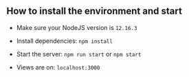 ## How to install the environment and start

- Make sure your NodeJS version is `12.16.3`

- Install dependencies: `npm install`

- Start the server: `npm run start` or `npm start`

- Views are on: `localhost:3000`
